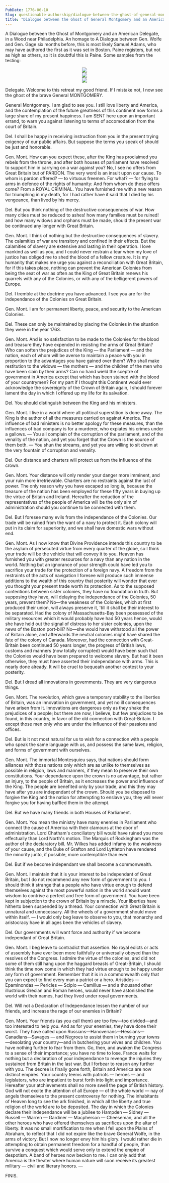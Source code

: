 ```yaml
---
PubDate: 1776-06-10
Slug: questionable-authorship/dialogue-between-the-ghost-of-general-montgomery-and-an-american-delegate
title: "Dialogue between the Ghost of General Montgomery and an American Delegate"
---
```


A Dialogue between the Ghost of Montgomery and an American Delegate, in a Wood near Philadelphia.
An homage to A Dialogue between Gen. Wolfe and Gen. Gage six months before, this is most likely Samuel Adams, who may have
authored the first as it was set in Boston. Paine registers, but not as high as others, so it is doubtful this is Paine.
Some samples from the testing:

<center><img src="/images/dialogue-between-the-ghost-of-general-montgomery-and-an-american-delegate-a.png"></center>
<center><img src="/images/dialogue-between-the-ghost-of-general-montgomery-and-an-american-delegate-g.png"></center>
<center><img src="/images/dialogue-between-the-ghost-of-general-montgomery-and-an-american-delegate-h.png"></center>

Delegate. Welcome to this retreat my good friend. If I mistake not, I now see the ghost of the brave General MONTGOMERY.

General Montgomery. I am glad to see you. I still love liberty and America, and the contemplation of the future greatness
of this continent now forms a large share of my present happiness. I am SENT here upon an important errand, to warn you
against listening to terms of accomodation from the court of Britain.

Del. I shall be happy in receiving instruction from you in the present trying exigency of our public affairs.
But suppose the terms you speak of should be just and honorable.

Gen. Mont. How can you expect these, after the King has proclaimed you rebels from the throne, and after both houses
of parliament have resolved to support him in carrying on a war against you? No, I see no offers from Great Britain
but of PARDON. The very word is an insult upon our cause. To whom is pardon offered? — to virtuous freemen. For what?
— for flying to arms in defence of the rights of humanity: And from whom do these offers come? From a ROYAL CRIMINAL.
You have furnished me with a new reason for triumphing in my death, for I had rather have it said that I died by his
vengeance, than lived by his mercy.

Del. But you think nothing of the destructive consequences of war. How many cities must be reduced to ashes! how many
families must be ruined! and how many widows and orphans must be made, should the present war be continued any longer
with Great Britain.

Gen. Mont. I think of nothing but the destructive consequences of slavery. The calamities of war are transitory and
confined in their effects. But the calamities of slavery are extensive and lasting in their operation. I love mankind
as well as you, and I could never restrain a tear when my love of justice has obliged me to shed the blood of a fellow
creature. It is my humanity that makes me urge you against a reconciliation with Great Britain, for if this takes place,
nothing can prevent the American Colonies from being the seat of war as often as the King of Great Britain renews his
quarrels with any of the Colonies, or with any of the belligerent powers of Europe.

Del. I tremble at the doctrine you have advanced. I see you are for the independance of the Colonies on Great Britain.

Gen. Mont. I am for permanent liberty, peace, and security to the American Colonies.

Del. These can only be maintained by placing the Colonies in the situation they were in the year 1763.

Gen. Mont. And is no satisfaction to be made to the Colonies for the blood and treasure they have expended in resisting
the arms of Great Britain? Who can soften the prejudices of the King — the Parliament — and the nation, each of whom
will be averse to maintain a peace with you in proportion to the advantages you have gained over them? Who shall make
restitution to the widows — the mothers — and the children of the men who have been slain by their arms? Can no hand
wield the sceptre of government in America except that which has been stained with the blood of your countrymen? For
my part if I thought this Continent would ever acknowledge the sovereignty of the Crown of Britain again, I should
forever lament the day in which I offered up my life for its salvation.

Del. You should distinguish between the King and his ministers.

Gen. Mont. I live in a world where all political superstition is done away. The King is the author of all the measures
carried on against America. The influence of bad ministers is no better apology for these measures, than the influences
of bad company is for a murderer, who expiates his crimes under a gallows. — You all complain of the corruption of the
parliament, and of the venality of the nation, and yet you forget that the Crown is the source of them both. —
You shun the streams, and yet you are willing to sit down at the very fountain of corruption and venality.

Del. Our distance and charters will protect us from the influence of the crown.

Gen. Mont. Your distance will only render your danger more imminent, and your ruin more irretrievable. Charters are no
restraints against the lust of power. The only reason why you have escaped so long is, because the treasure of the nation
has been employed for these fifty years in buying up the virtue of Britain and Ireland. Hereafter the reduction of the
representatives of the people of America will be the only aim of administration should you continue to be connected with them.

Del. But I foresee many evils from the independance of the Colonies. Our trade will be ruined from the want of a navy to
protect it. Each colony will put in its claim for superiority, and we shall have domestic wars without end.

Gen. Mont. As I now know that Divine Providence intends this country to be the asylum of persecuted virtue from every
quarter of the globe, so I think your trade will be the vehicle that will convey it to you. Heaven has furnished you
with greater resources for a navy than any nation in the world. Nothing but an ignorance of your strength could have led
you to sacrifice your trade for the protection of a foreign navy. A freedom from the restraints of the acts of navigation
I foresee will produce such immense additions to the wealth of this country that posterity will wonder that ever you thought
your present trade worth its protection. As to the supposed contentions between sister colonies, they have no foundation in
truth. But supposing they have, will delaying the independance of the Colonies, 50 years, prevent them? No—the weakness of
the Colonies, which at first produced their union, will always preserve it, 'till it shall be their interest to be separated.
Had the colony of Massachusetts-Bay been possessed of the military resources which it would probably have had 50 years hence,
would she have held out the signal of distress to her sister colonies, upon the news of the Boston port-bill? No—she would have
withstood all the power of Britain alone, and afterwards the neutral colonies might have shared the fate of the colony of Canada.
Moreover, had the connection with Great-Britain been continued 50 years longer, the progress of British laws, customs and manners
(now totally corrupted) would have been such that the Colonies would have been prepared to welcome slavery. But had it been
otherwise, they must have asserted their independance with arms. This is nearly done already. It will be cruel to bequeath
another contest to your posterity.

Del. But I dread all innovations in governments. They are very dangerous things.

Gen. Mont. The revolution, which gave a temporary stability to the liberties of Britain, was an innovation in government,
and yet no ill consequences have arisen from it. Innovations are dangerous only as they shake the prejudices of a people;
but there are now, I believe, but few prejudices to be found, in this country, in favor of the old connection with Great-Britain.
I except those men only who are under the influence of their passions and offices.

Del. But is it not most natural for us to wish for a connection with a people who speak the same language with us,
and possess the same laws, religion, and forms of government with ourselves.

Gen. Mont. The immortal Montesquieu says, that nations should form alliances with those nations only which are as
unlike to themselves as possible in religion, laws and manners, if they mean to preserve their own constitutions.
Your dependance upon the crown is no advantage, but rather an injury, to the people of Britain, as it encreases the
power and influence of the King. The people are benefited only by your trade, and this they may have after you are
independant of the crown. Should you be disposed to forgive the King and the nation for attempting to enslave you,
they will never forgive you for having baffled them in the attempt.

Del. But we have many friends in both Houses of Parliament.

Gen. Mont. You mean the ministry have many enemies in Parliament who connect the cause of America with their clamours
at the door of administration. Lord Chatham's conciliatory bill would have ruined you more effectually than Lord North's
motion. The Marquis of Rockingham was the author of the declaratory bill. Mr. Wilkes has added infamy to the weakness of
your cause, and the Duke of Grafton and Lord Lyttleton have rendered the minority junto, if possible, more contemptible
than ever.

Del. But if we become independant we shall become a commonwealth.

Gen. Mont. I maintain that it is your interest to be independant of Great Britain, but I do not recommend any new form of
government to you. I should think it strange that a people who have virtue enough to defend themselves against the most
powerful nation in the world should want wisdom to contrive a perfect and free form of government. You have been kept in
subjection to the crown of Britain by a miracle. Your liberties have hitherto been suspended by a thread. Your connection
with Great Britain is unnatural and unnecessary. All the wheels of a government should move within itself. — I would only
beg leave to observe to you, that monarchy and aristocracy have in all ages been the vehicles of slavery.

Del. Our governments will want force and authority if we become independant of Great Britain.

Gen. Mont. I beg leave to contradict that assertion. No royal edicts or acts of assembly have ever been more faithfully
or universally obeyed than the resolves of the Congress. I admire the virtue of the colonies, and did not some of them
still hang upon the haggard breasts of Great-Britain, I should think the time now come in which they had virtue enough to
be happy under any form of government. Remember that it is in a commonwealth only that you can expect to find every man a
patriot or a hero. Aristides — Epaminondas — Pericles — Scipio — Camillus — and a thousand other illustrious Grecian and
Roman heroes, would never have astonished the world with their names, had they lived under royal governments.

Del. Will not a Declaration of Independance lessen the number of our friends, and increase the rage of our enemies in Britain?

Gen. Mont. Your friends (as you call them) are too few—too divided—and too interested to help you. And as for your enemies,
they have done their worst. They have called upon Russians—Hanoverians—Hessians—Canadians—Savages — and Negroes to assist
them in burning your towns—desolating your country—and in butchering your wives and children. You have nothing further to
fear from them. Go, then, and awaken the Congress to a sense of their importance; you have no time to lose. France waits
for nothing but a declaration of your independance to revenge the injuries they sustained from Britain in the last war.
But I forbear to reason any further with you. The decree is finally gone forth, Britain and America are now distinct empires.
Your country teems with patriots — heroes — and legislators, who are impatient to burst forth into light and importance.
Hereafter your atchievements shall no more swell the page of British history. God will not excite the attention of all Europe —
of the whole world — nay of angels themselves to the present controversy for nothing. The inhabitants of Heaven long to see
the ark finished, in which all the liberty and true religion of the world are to be deposited. The day in which the Colonies
declare their independance will be a jubilee to Hampden — Sidney — Russell — Warren — Gardiner — Macpherson — Cheeseman, and
all the other heroes who have offered themselves as sacrifices upon the altar of liberty. It was no small mortification to me
when I fell upon the Plains of Abraham, to reflect that I did not expire like the brave General Wolfe, in the arms of victory.
But I now no longer envy him his glory. I would rather die in attempting to obtain permanent freedom for a handful of people,
than survive a conquest which would serve only to extend the empire of despotism. A band of heroes now beckon to me.
I can only add that America is the theater where human nature will soon receive its greatest military — civil and literary honors. —

FINIS.
